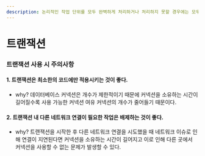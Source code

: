 ```yaml
---
description: 논리적인 작업 단위를 모두 완벽하게 처리하거나 처리하지 못할 경우에는 모두 원 상태로 복구하여 데이터의 정합성을 보장하는 것
---
```


# 트랜잭션

### 트랜잭션 사용 시 주의사항

#### 1. 트랜잭션은 최소한의 코드에만 적용시키는 것이 좋다.

* why? 데이터베이스 커넥션은 개수가 제한적이기 때문에 커넥션을 소유하는 시간이 길어질수록 사용 가능한 커넥션 여유 커넥션의 개수가 줄어들기 때문이다.

#### 2. 트랜잭션 내 다른 네트워크 연결이 필요한 작업은 배제하는 것이 좋다.

* why? 트랜잭션을 시작한 후 다른 네트워크 연결을 시도했을 때 네트워크 이슈로 인해 연결이 지연된다면 커넥션을 소유하는 시간이 길어지고 이로 인해 다른 곳에서 커넥션을 사용할 수 없는 문제가 발생할 수 있다.
